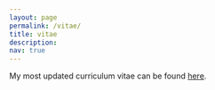 ```yaml
---
layout: page
permalink: /vitae/
title: vitae
description: 
nav: true
---
```


My most updated curriculum vitae can be found [here](/assets/pdf/updated_cv.pdf).
